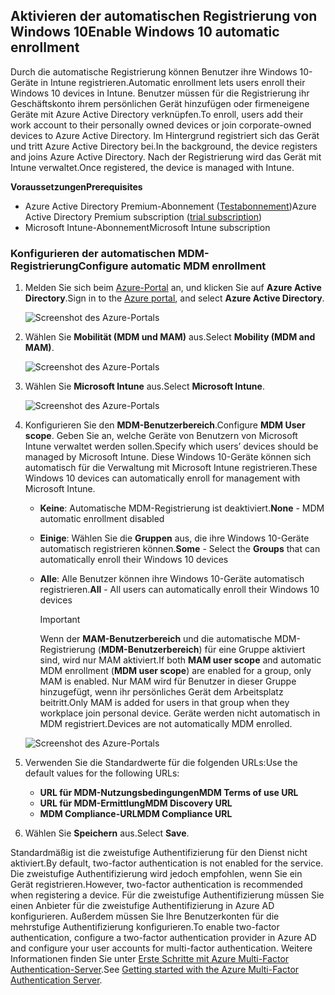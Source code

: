 ## <a name="enable-windows-10-automatic-enrollment"></a><span data-ttu-id="465e9-101">Aktivieren der automatischen Registrierung von Windows 10</span><span class="sxs-lookup"><span data-stu-id="465e9-101">Enable Windows 10 automatic enrollment</span></span>

<span data-ttu-id="465e9-102">Durch die automatische Registrierung können Benutzer ihre Windows 10-Geräte in Intune registrieren.</span><span class="sxs-lookup"><span data-stu-id="465e9-102">Automatic enrollment lets users enroll their Windows 10 devices in Intune.</span></span> <span data-ttu-id="465e9-103">Benutzer müssen für die Registrierung ihr Geschäftskonto ihrem persönlichen Gerät hinzufügen oder firmeneigene Geräte mit Azure Active Directory verknüpfen.</span><span class="sxs-lookup"><span data-stu-id="465e9-103">To enroll, users add their work account to their personally owned devices or join corporate-owned devices to Azure Active Directory.</span></span> <span data-ttu-id="465e9-104">Im Hintergrund registriert sich das Gerät und tritt Azure Active Directory bei.</span><span class="sxs-lookup"><span data-stu-id="465e9-104">In the background, the device registers and joins Azure Active Directory.</span></span> <span data-ttu-id="465e9-105">Nach der Registrierung wird das Gerät mit Intune verwaltet.</span><span class="sxs-lookup"><span data-stu-id="465e9-105">Once registered, the device is managed with Intune.</span></span>

<span data-ttu-id="465e9-106">**Voraussetzungen**</span><span class="sxs-lookup"><span data-stu-id="465e9-106">**Prerequisites**</span></span>
- <span data-ttu-id="465e9-107">Azure Active Directory Premium-Abonnement ([Testabonnement](http://go.microsoft.com/fwlink/?LinkID=816845))</span><span class="sxs-lookup"><span data-stu-id="465e9-107">Azure Active Directory Premium subscription ([trial subscription](http://go.microsoft.com/fwlink/?LinkID=816845))</span></span>
- <span data-ttu-id="465e9-108">Microsoft Intune-Abonnement</span><span class="sxs-lookup"><span data-stu-id="465e9-108">Microsoft Intune subscription</span></span>


### <a name="configure-automatic-mdm-enrollment"></a><span data-ttu-id="465e9-109">Konfigurieren der automatischen MDM-Registrierung</span><span class="sxs-lookup"><span data-stu-id="465e9-109">Configure automatic MDM enrollment</span></span>

1. <span data-ttu-id="465e9-110">Melden Sie sich beim [Azure-Portal](https://portal.azure.com) an, und klicken Sie auf **Azure Active Directory**.</span><span class="sxs-lookup"><span data-stu-id="465e9-110">Sign in to the [Azure portal](https://portal.azure.com), and select **Azure Active Directory**.</span></span>

   ![Screenshot des Azure-Portals](../media/auto-enroll-azure-main.png)

2. <span data-ttu-id="465e9-112">Wählen Sie **Mobilität (MDM und MAM)** aus.</span><span class="sxs-lookup"><span data-stu-id="465e9-112">Select **Mobility (MDM and MAM)**.</span></span>

   ![Screenshot des Azure-Portals](../media/auto-enroll-mdm.png)

3. <span data-ttu-id="465e9-114">Wählen Sie **Microsoft Intune** aus.</span><span class="sxs-lookup"><span data-stu-id="465e9-114">Select **Microsoft Intune**.</span></span>

   ![Screenshot des Azure-Portals](../media/auto-enroll-intune.png)

4. <span data-ttu-id="465e9-116">Konfigurieren Sie den **MDM-Benutzerbereich**.</span><span class="sxs-lookup"><span data-stu-id="465e9-116">Configure **MDM User scope**.</span></span> <span data-ttu-id="465e9-117">Geben Sie an, welche Geräte von Benutzern von Microsoft Intune verwaltet werden sollen.</span><span class="sxs-lookup"><span data-stu-id="465e9-117">Specify which users’ devices should be managed by Microsoft Intune.</span></span> <span data-ttu-id="465e9-118">Diese Windows 10-Geräte können sich automatisch für die Verwaltung mit Microsoft Intune registrieren.</span><span class="sxs-lookup"><span data-stu-id="465e9-118">These Windows 10 devices can automatically enroll for management with Microsoft Intune.</span></span>

   - <span data-ttu-id="465e9-119">**Keine**: Automatische MDM-Registrierung ist deaktiviert.</span><span class="sxs-lookup"><span data-stu-id="465e9-119">**None** - MDM automatic enrollment disabled</span></span>
   - <span data-ttu-id="465e9-120">**Einige**: Wählen Sie die **Gruppen** aus, die ihre Windows 10-Geräte automatisch registrieren können.</span><span class="sxs-lookup"><span data-stu-id="465e9-120">**Some** - Select the **Groups** that can automatically enroll their Windows 10 devices</span></span>
   - <span data-ttu-id="465e9-121">**Alle**: Alle Benutzer können ihre Windows 10-Geräte automatisch registrieren.</span><span class="sxs-lookup"><span data-stu-id="465e9-121">**All** - All users can automatically enroll their Windows 10 devices</span></span>

      > [!IMPORTANT]
      > <span data-ttu-id="465e9-122">Wenn der **MAM-Benutzerbereich** und die automatische MDM-Registrierung (**MDM-Benutzerbereich**) für eine Gruppe aktiviert sind, wird nur MAM aktiviert.</span><span class="sxs-lookup"><span data-stu-id="465e9-122">If both **MAM user scope** and automatic MDM enrollment (**MDM user scope**) are enabled for a group, only MAM is enabled.</span></span> <span data-ttu-id="465e9-123">Nur MAM wird für Benutzer in dieser Gruppe hinzugefügt, wenn ihr persönliches Gerät dem Arbeitsplatz beitritt.</span><span class="sxs-lookup"><span data-stu-id="465e9-123">Only MAM is added for users in that group when they workplace join personal device.</span></span> <span data-ttu-id="465e9-124">Geräte werden nicht automatisch in MDM registriert.</span><span class="sxs-lookup"><span data-stu-id="465e9-124">Devices are not automatically MDM enrolled.</span></span>

   ![Screenshot des Azure-Portals](../media/auto-enroll-scope.png)

5. <span data-ttu-id="465e9-126">Verwenden Sie die Standardwerte für die folgenden URLs:</span><span class="sxs-lookup"><span data-stu-id="465e9-126">Use the default values for the following URLs:</span></span>
    - <span data-ttu-id="465e9-127">**URL für MDM-Nutzungsbedingungen**</span><span class="sxs-lookup"><span data-stu-id="465e9-127">**MDM Terms of use URL**</span></span>
    - <span data-ttu-id="465e9-128">**URL für MDM-Ermittlung**</span><span class="sxs-lookup"><span data-stu-id="465e9-128">**MDM Discovery URL**</span></span>
    - <span data-ttu-id="465e9-129">**MDM Compliance-URL**</span><span class="sxs-lookup"><span data-stu-id="465e9-129">**MDM Compliance URL**</span></span>

6. <span data-ttu-id="465e9-130">Wählen Sie **Speichern** aus.</span><span class="sxs-lookup"><span data-stu-id="465e9-130">Select **Save**.</span></span>

<span data-ttu-id="465e9-131">Standardmäßig ist die zweistufige Authentifizierung für den Dienst nicht aktiviert.</span><span class="sxs-lookup"><span data-stu-id="465e9-131">By default, two-factor authentication is not enabled for the service.</span></span> <span data-ttu-id="465e9-132">Die zweistufige Authentifizierung wird jedoch empfohlen, wenn Sie ein Gerät registrieren.</span><span class="sxs-lookup"><span data-stu-id="465e9-132">However, two-factor authentication is recommended when registering a device.</span></span> <span data-ttu-id="465e9-133">Für die zweistufige Authentifizierung müssen Sie einen Anbieter für die zweistufige Authentifizierung in Azure AD konfigurieren. Außerdem müssen Sie Ihre Benutzerkonten für die mehrstufige Authentifizierung konfigurieren.</span><span class="sxs-lookup"><span data-stu-id="465e9-133">To enable two-factor authentication, configure a two-factor authentication provider in Azure AD and configure your user accounts for multi-factor authentication.</span></span> <span data-ttu-id="465e9-134">Weitere Informationen finden Sie unter [Erste Schritte mit Azure Multi-Factor Authentication-Server](https://docs.microsoft.com/azure/multi-factor-authentication/multi-factor-authentication-get-started-cloud).</span><span class="sxs-lookup"><span data-stu-id="465e9-134">See [Getting started with the Azure Multi-Factor Authentication Server](https://docs.microsoft.com/azure/multi-factor-authentication/multi-factor-authentication-get-started-cloud).</span></span>
